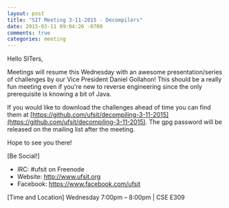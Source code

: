 ```yaml
---
layout: post
title: "SIT Meeting 3-11-2015 - Decompilers"
date: 2015-03-11 09:04:26 -0700
comments: true
categories: meeting
---
```


Hello SITers,

Meetings will resume this Wednesday with an awesome presentation/series of challenges by our Vice President Daniel Gollahon! This should be a really fun meeting even if you're new to reverse engineering since the only prerequisite is knowing a bit of Java.

If you would like to download the challenges ahead of time you can find them at [https://github.com/ufsit/decompiling-3-11-2015](https://github.com/ufsit/decompiling-3-11-2015). The gpg password will be released on the mailing list after the meeting.

Hope to see you there!

[Be Social!]

  - IRC: #ufsit on Freenode
  - Website: http://www.ufsit.org
  - Facebook: https://www.facebook.com/ufsit

[Time and Location]
Wednesday 7:00pm – 8:00pm | CSE E309